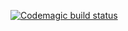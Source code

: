[![Codemagic build status](https://api.codemagic.io/apps/65bc4f4a975e2c69937d6154/65bc4f4a975e2c69937d6153/status_badge.svg)](https://codemagic.io/apps/65bc4f4a975e2c69937d6154/workflow/65bc4f4a975e2c69937d6153/latest_build)
